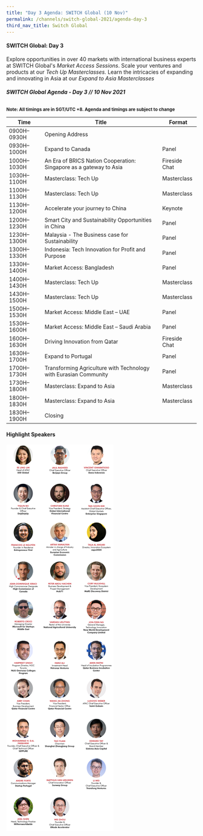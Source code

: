 ```yaml
---
title: "Day 3 Agenda: SWITCH Global (10 Nov)"
permalink: /channels/switch-global-2021/agenda-day-3
third_nav_title: Switch Global
---
```

#### SWITCH Global: Day 3
Explore opportunities in over 40 markets with international business experts at SWITCH Global's *Market Access Sessions*. Scale your ventures and products at our *Tech Up Masterclasses.* Learn the intricacies of expanding and innovating in Asia at our *Expand to Asia Masterclasses*


##### SWITCH Global Agenda - Day 3 // 10 Nov 2021
<sub>**Note: All timings are in SGT/UTC +8. Agenda and timings are subject to change**</sub>

| Time | Title | Format |
| -------- | -------- | -------- |
| 0900H–0930H     | Opening Address   |      |
| 0930H–1000H     | Expand to Canada     | Panel     |
| 1000H–1030H     | An Era of BRICS Nation Cooperation: Singapore as a gateway to Asia     | Fireside Chat     |
| 1030H–1100H     | Masterclass: Tech Up    | Masterclass    |
| 1100H–1130H     | Masterclass: Tech Up     | Masterclass   |
| 1130H–1200H     | Accelerate your journey to China       | Keynote    |
| 1200H–1230H     | Smart City and Sustainability Opportunities in China    | Panel     |
| 1230H–1300H     | Malaysia - The Business case for Sustainability     | Panel     |
| 1300H–1330H     | Indonesia: Tech Innovation for Profit and Purpose    | Panel     |
| 1330H–1400H     | Market Access: Bangladesh   | Panel    |
| 1400H–1430H     | Masterclass: Tech Up   | Masterclass     |
| 1430H–1500H     | Masterclass: Tech Up   | Masterclass     |
| 1500H–1530H     | Market Access: Middle East – UAE   | Panel     |
| 1530H–1600H     | Market Access: Middle East – Saudi Arabia   | Panel     |
| 1600H–1630H     | Driving Innovation from Qatar   | Fireside Chat     |
| 1630H–1700H     | Expand to Portugal   | Panel     |
| 1700H–1730H     | Transforming Agriculture with Technology with Eurasian Community   | Panel     |
| 1730H–1800H     | Masterclass: Expand to Asia   | Masterclass     |
| 1800H–1830H     | Masterclass: Expand to Asia   | Masterclass     |
| 1830H–1900H     | Closing   |      |

#### Highlight Speakers

![SWITCH Global Speakers](/images/SWITCH_2021_Speakers_Global_Day3_Highlights_v1.png)